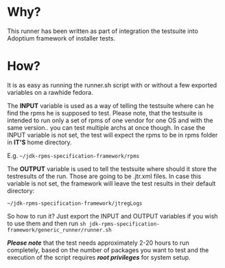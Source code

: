 # Why?
This runner has been written as part of integration the testsuite into Adoptium framework of installer tests.

# How?
It is as easy as running the runner.sh script with or without a few exported variables on a rawhide fedora.

The **INPUT** variable is used as a way of telling the testsuite where can he find the rpms he is supposed to test. Please note, that 
the testsuite is intended to run only a set of rpms of one vendor for one OS and with the same version.. you can test multiple archs at once though. 
In case the INPUT variable is not set, the test will expect the rpms to be in rpms folder in **IT'S** home directory. 

E.g. ```~/jdk-rpms-specification-framework/rpms```

The **OUTPUT** variable is used to tell the testsuite where should it store the testresults of the run. Those are going to be .jtr.xml files. 
In case this variable is not set, the framework will leave the test results in their default directory:

```~/jdk-rpms-specification-framework/jtregLogs```

So how to run it?
Just export the INPUT and OUTPUT variables if you wish to use them and then run 
```sh jdk-rpms-specification-framework/generic_runner/runner.sh```

***Please note*** that the test needs approximately 2-20 hours to run completely, based on 
the number of packages you want to test and the execution of the script requires ***root privileges*** for system setup.

